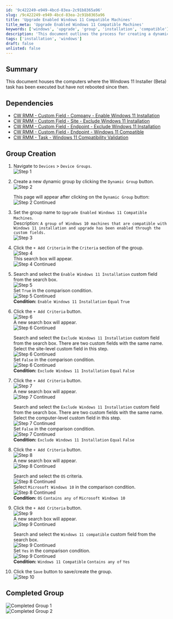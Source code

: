 ```yaml
---
id: '9c422249-e949-4bcd-83ea-2c91b8365a96'
slug: /9c422249-e949-4bcd-83ea-2c91b8365a96
title: 'Upgrade Enabled Windows 11 Compatible Machines'
title_meta: 'Upgrade Enabled Windows 11 Compatible Machines'
keywords: ['windows', 'upgrade', 'group', 'installation', 'compatible']
description: 'This document outlines the process for creating a dynamic group in ConnectWise RMM that includes Windows 10 machines compatible with the Windows 11 installation. It details the necessary criteria and custom fields required to ensure proper group configuration and management.'
tags: ['installation', 'windows']
draft: false
unlisted: false
---
```


## Summary

This document houses the computers where the Windows 11 Installer (Beta) task has been executed but have not rebooted since then.

## Dependencies

- [CW RMM - Custom Field - Company - Enable Windows 11 Installation](/docs/2567ed9c-49da-40f2-b566-9d6e8d2f87b8)
- [CW RMM - Custom Field - Site - Exclude Windows 11 Installation](/docs/bb84e821-38c5-4b39-ad4c-894eef47bf79)
- [CW RMM - Custom Field - Endpoint - Exclude Windows 11 Installation](/docs/c3f83443-09cb-43ef-9c21-501d7f13314e)
- [CW RMM - Custom Field - Endpoint - Windows 11 Compatible](/docs/99719e54-ce8f-4b76-93f4-cc832a3b88cf)
- [CW RMM - Task - Windows 11 Compatibility Validation](/docs/007d88ec-68b1-45fa-8d95-9c279218ac3c)

## Group Creation

1. Navigate to `Devices` > `Device Groups`.  
   ![Step 1](../../../static/img/docs/9c422249-e949-4bcd-83ea-2c91b8365a96/image_1.png)

2. Create a new dynamic group by clicking the `Dynamic Group` button.  
   ![Step 2](../../../static/img/docs/9c422249-e949-4bcd-83ea-2c91b8365a96/image_2.png)  

   This page will appear after clicking on the `Dynamic Group` button:  
   ![Step 2 Continued](../../../static/img/docs/9c422249-e949-4bcd-83ea-2c91b8365a96/image_3.png)

3. Set the group name to `Upgrade Enabled Windows 11 Compatible Machines`.  
   Description: `A group of Windows 10 machines that are compatible with Windows 11 installation and upgrade has been enabled through the custom fields.`  
   ![Step 3](../../../static/img/docs/9c422249-e949-4bcd-83ea-2c91b8365a96/image_4.png)

4. Click the `+ Add Criteria` in the `Criteria` section of the group.  
   ![Step 4](../../../static/img/docs/9c422249-e949-4bcd-83ea-2c91b8365a96/image_5.png)  
   This search box will appear.  
   ![Step 4 Continued](../../../static/img/docs/9c422249-e949-4bcd-83ea-2c91b8365a96/image_6.png)

5. Search and select the `Enable Windows 11 Installation` custom field from the search box.  
   ![Step 5](../../../static/img/docs/9c422249-e949-4bcd-83ea-2c91b8365a96/image_7.png)  
   Set `True` in the comparison condition.  
   ![Step 5 Continued](../../../static/img/docs/9c422249-e949-4bcd-83ea-2c91b8365a96/image_8.png)  
   **Condition:** `Enable Windows 11 Installation` `Equal` `True`

6. Click the `+ Add Criteria` button.  
   ![Step 6](../../../static/img/docs/9c422249-e949-4bcd-83ea-2c91b8365a96/image_9.png)  
   A new search box will appear.  
   ![Step 6 Continued](../../../static/img/docs/9c422249-e949-4bcd-83ea-2c91b8365a96/image_10.png)  

   Search and select the `Exclude Windows 11 Installation` custom field from the search box. There are two custom fields with the same name. Select the site-level custom field in this step.  
   ![Step 6 Continued](../../../static/img/docs/9c422249-e949-4bcd-83ea-2c91b8365a96/image_11.png)  
   Set `False` in the comparison condition.  
   ![Step 6 Continued](../../../static/img/docs/9c422249-e949-4bcd-83ea-2c91b8365a96/image_12.png)  
   **Condition:** `Exclude Windows 11 Installation` `Equal` `False`

7. Click the `+ Add Criteria` button.  
   ![Step 7](../../../static/img/docs/9c422249-e949-4bcd-83ea-2c91b8365a96/image_13.png)  
   A new search box will appear.  
   ![Step 7 Continued](../../../static/img/docs/9c422249-e949-4bcd-83ea-2c91b8365a96/image_14.png)  

   Search and select the `Exclude Windows 11 Installation` custom field from the search box. There are two custom fields with the same name. Select the computer-level custom field in this step.  
   ![Step 7 Continued](../../../static/img/docs/9c422249-e949-4bcd-83ea-2c91b8365a96/image_15.png)  
   Set `False` in the comparison condition.  
   ![Step 7 Continued](../../../static/img/docs/9c422249-e949-4bcd-83ea-2c91b8365a96/image_12.png)  
   **Condition:** `Exclude Windows 11 Installation` `Equal` `False`

8. Click the `+ Add Criteria` button.  
   ![Step 8](../../../static/img/docs/9c422249-e949-4bcd-83ea-2c91b8365a96/image_13.png)  
   A new search box will appear.  
   ![Step 8 Continued](../../../static/img/docs/9c422249-e949-4bcd-83ea-2c91b8365a96/image_14.png)  

   Search and select the `OS` criteria.  
   ![Step 8 Continued](../../../static/img/docs/9c422249-e949-4bcd-83ea-2c91b8365a96/image_16.png)  
   Select `Microsoft Windows 10` in the comparison condition.  
   ![Step 8 Continued](../../../static/img/docs/9c422249-e949-4bcd-83ea-2c91b8365a96/image_17.png)  
   **Condition:** `OS` `Contains any of` `Microsoft Windows 10`

9. Click the `+ Add Criteria` button.  
   ![Step 9](../../../static/img/docs/9c422249-e949-4bcd-83ea-2c91b8365a96/image_18.png)  
   A new search box will appear.  
   ![Step 9 Continued](../../../static/img/docs/9c422249-e949-4bcd-83ea-2c91b8365a96/image_19.png)  

   Search and select the `Windows 11 compatible` custom field from the search box.  
   ![Step 9 Continued](../../../static/img/docs/9c422249-e949-4bcd-83ea-2c91b8365a96/image_20.png)  
   Set `Yes` in the comparison condition.  
   ![Step 9 Continued](../../../static/img/docs/9c422249-e949-4bcd-83ea-2c91b8365a96/image_21.png)  
   **Condition:** `Windows 11 Compatible` `Contains any of` `Yes`

10. Click the `Save` button to save/create the group.  
    ![Step 10](../../../static/img/docs/9c422249-e949-4bcd-83ea-2c91b8365a96/image_22.png)

## Completed Group

![Completed Group 1](../../../static/img/docs/9c422249-e949-4bcd-83ea-2c91b8365a96/image_23.png)  
![Completed Group 2](../../../static/img/docs/9c422249-e949-4bcd-83ea-2c91b8365a96/image_24.png)

